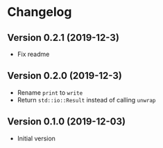 # Changelog
## Version 0.2.1 (2019-12-3)
- Fix readme 

## Version 0.2.0 (2019-12-3)
- Rename `print` to `write`
- Return `std::io::Result` instead of calling `unwrap`

## Version 0.1.0 (2019-12-03)
- Initial version

